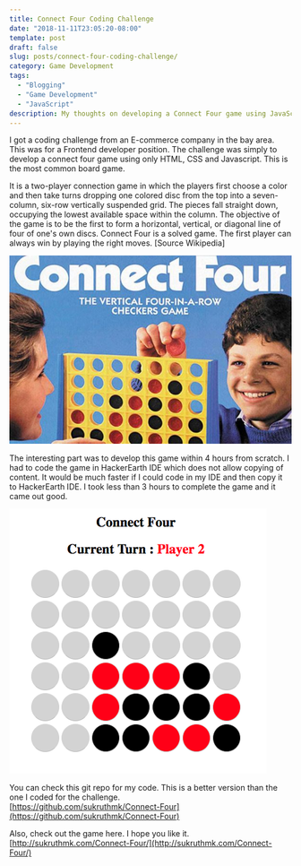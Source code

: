 ```yaml
---
title: Connect Four Coding Challenge
date: "2018-11-11T23:05:20-08:00"
template: post
draft: false
slug: posts/connect-four-coding-challenge/
category: Game Development
tags:
  - "Blogging"
  - "Game Development"
  - "JavaScript"
description: My thoughts on developing a Connect Four game using JavaScript
---
```


I got a coding challenge from an E-commerce company in the bay area. This was for a Frontend developer position. The challenge was simply to develop a connect four game using only HTML, CSS and Javascript. This is the most common board game.

It is a two-player connection game in which the players first choose a color and then take turns dropping one colored disc from the top into a seven-column, six-row vertically suspended grid. The pieces fall straight down, occupying the lowest available space within the column. The objective of the game is to be the first to form a horizontal, vertical, or diagonal line of four of one's own discs. Connect Four is a solved game. The first player can always win by playing the right moves. [Source Wikipedia]

![Connect 4 Image](/media/connect-four-game.jpg)

The interesting part was to develop this game within 4 hours from scratch. I had to code the game in HackerEarth IDE which does not allow copying of content. It would be much faster if I could code in my IDE and then copy it to HackerEarth IDE. I took less than 3 hours to complete the game and it came out good.

![Game Screenshot](/media/sukruth-connect-four-game.png)

You can check this git repo for my code. This is a better version than the one I coded for the challenge.<br>
[https://github.com/sukruthmk/Connect-Four](https://github.com/sukruthmk/Connect-Four)

Also, check out the game here. I hope you like it.<br>
[http://sukruthmk.com/Connect-Four/](http://sukruthmk.com/Connect-Four/)

